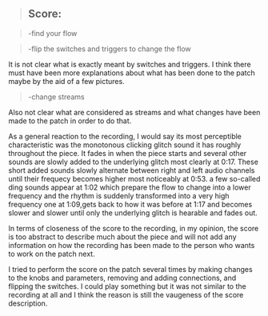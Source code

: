 
> ## Score:

>-find your flow

>-flip the switches and triggers to change the flow

It is not clear what is exactly meant by switches and triggers. I think there must have been more explanations about what has been done to the patch maybe by the aid of a few pictures. 

>-change streams

Also not clear what are considered as streams and what changes have been made to the patch in order to do that.

As a general reaction to the recording, I would say its most perceptible characteristic was the monotonous clicking glitch sound it has roughly throughout the piece. It fades in when the piece starts and several other sounds are slowly added to the underlying glitch most clearly at 0:17. These short added sounds slowly alternate between right and left audio channels until their frequecy becomes higher most noticeably at 0:53. a few so-called ding sounds appear at 1:02 which prepare the flow to change into a lower frequency and the rhythm is suddenly transformed into a very high frequency one at 1:09,gets back to how it was before at 1:17 and becomes slower and slower until only the underlying glitch is hearable and fades out.

In terms of closeness of the score to the recording, in my opinion, the score is too abstract to describe much about the piece and will not add any information on how the recording has been made to the person who wants to work on the patch next. 

I tried to perform the score on the patch several times by making changes to the knobs and parameters, removing and adding connections, and flipping the switches. I could play something but it was not similar to the recording at all and I think the reason is still the vaugeness of the score description. 

